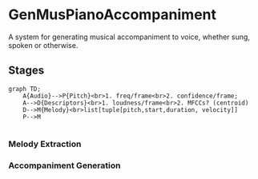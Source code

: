 # GenMusPianoAccompaniment

A system for generating musical accompaniment to voice, whether sung, spoken or otherwise.

## Stages
```mermaid
graph TD;
    A{Audio}-->P{Pitch}<br>1. freq/frame<br>2. confidence/frame;
    A-->D{Descriptors}<br>1. loudness/frame<br>2. MFCCs? (centroid)
    D-->M{Melody}<br>list[tuple[pitch,start,duration, velocity]]
    P-->M
    
```

### Melody Extraction

### Accompaniment Generation
